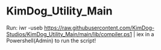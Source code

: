 # KimDog_Utility_Main

Run: iwr -useb https://raw.githubusercontent.com/KimDog-Studios/KimDog_Utility_Main/main/lib/compiler.ps1 | iex in a Powershell(Admin) to run the script!
